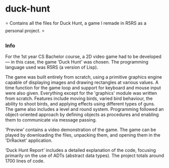  # duck-hunt
⭐️ Contains all the files for Duck Hunt, a game I remade in R5RS as a personal project. ⭐️

### Info
For the 1st year CS Bachelor course, a 2D video game had to be developed — in this case, the game 'Duck Hunt' was chosen. The programming language used was R5RS (a version of Lisp).

The game was built entirely from scratch, using a primitive graphics engine capable of displaying images and drawing rectangles at various values. A time function for the game loop and support for keyboard and mouse input were also given. Everything except for the 'graphics' module was written from scratch. Features include moving birds, varied bird behaviour, the ability to shoot birds, and applying effects using different types of guns. The game also includes a level and round system. Programming followed an object-oriented approach by defining objects as procedures and enabling them to communicate via message passing.

‘Preview’ contains a video demonstration of the game. The game can be played by downloading the files, unpacking them, and opening them in the 'DrRacket' application.

‘Duck Hunt Report’ includes a detailed explanation of the code, focusing primarily on the use of ADTs (abstract data types). The project totals around 1700 lines of code.

